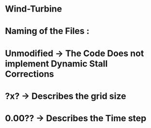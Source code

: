 # Wind-Turbine

# Naming of the Files :

# Unmodified -> The Code Does not implement Dynamic Stall Corrections
# ?x? -> Describes the grid size
# 0.00?? -> Describes the Time step

